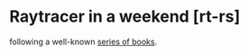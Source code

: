 # Raytracer in a weekend [rt-rs]

following a well-known [series of books](https://raytracing.github.io/).
